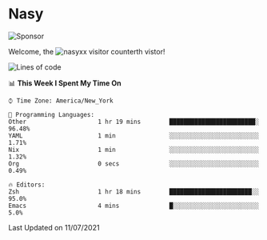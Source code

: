# Nasy

<!--
<p align="center">
<img height="200" src="https://github-readme-stats.vercel.app/api?username=nasyxx&count_private=true&show_icons=true&theme=dracula&include_all_commits=true"/>
<img height="200" src="https://github-readme-stats.vercel.app/api/top-langs/?username=nasyxx&theme=dracula&hide=html,jupyter+notebook&count_private=true&show_icons=true"/>
</p>

  
----------------
-->

![Sponsor](https://img.shields.io/static/v1.svg?label=Sponsor&message=%E2%9D%A4&logo=GitHub&style=flat&color=pink)
 
Welcome, the ![nasyxx visitor counter](https://count.getloli.com/get/@nasyxx?theme=rule34)th vistor!
 
<!--START_SECTION:waka-->
![Lines of code](https://img.shields.io/badge/From%20Hello%20World%20I%27ve%20Written-5.4%20million%20lines%20of%20code-blue)

📊 **This Week I Spent My Time On** 

```text
⌚︎ Time Zone: America/New_York

💬 Programming Languages: 
Other                    1 hr 19 mins        ████████████████████████░   96.48% 
YAML                     1 min               ░░░░░░░░░░░░░░░░░░░░░░░░░   1.71% 
Nix                      1 min               ░░░░░░░░░░░░░░░░░░░░░░░░░   1.32% 
Org                      0 secs              ░░░░░░░░░░░░░░░░░░░░░░░░░   0.49%

🔥 Editors: 
Zsh                      1 hr 18 mins        ███████████████████████░░   95.0% 
Emacs                    4 mins              █░░░░░░░░░░░░░░░░░░░░░░░░   5.0%

```


 Last Updated on 11/07/2021
<!--END_SECTION:waka-->

<!-- ![visitors](https://visitor-badge.laobi.icu/badge?page_id=nasyxx.nasyxx) -->
